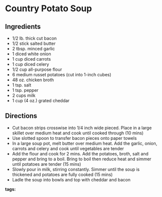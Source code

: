 # Country Potato Soup

## Ingredients

* 1/2 lb. thick cut bacon
* 1/2 stick salted butter
* 2 tbsp. minced garlic
* 1 diced white onion
* 1 cup diced carrots
* 1 cup diced celery
* 1/2 cup all-purpose flour
* 6 medium russet potatoes (cut into 1-inch cubes)
* 48 oz. chicken broth
* 1 tsp. salt
* 1 tsp. pepper
* 2 cups milk
* 1 cup (4 oz.) grated cheddar

## Directions

* Cut bacon strips crosswise into 1/4 inch wide pieced. Place in a large skillet over medium heat and cook until cooked through (10 mins)
* Use slotted spoon to transfer bacon pieces onto paper towels
* In a large soup pot, melt butter over medium heat. Add the garlic, onion, carrots and celery and cook until vegetables are tender
* Add the flour and cook for 2 mins. Add the potatoes, broth, salt and pepper and bring to a boil. Bring to boil then reduce heat and simmer until potatoes are tender (15 mins)
* Slowly pour in milk, stirring constantly. Simmer until the soup is thickened and potatoes are fully cooked (15 mins)
* Ladle the soup into bowls and top with cheddar and bacon

__tags:__ 
